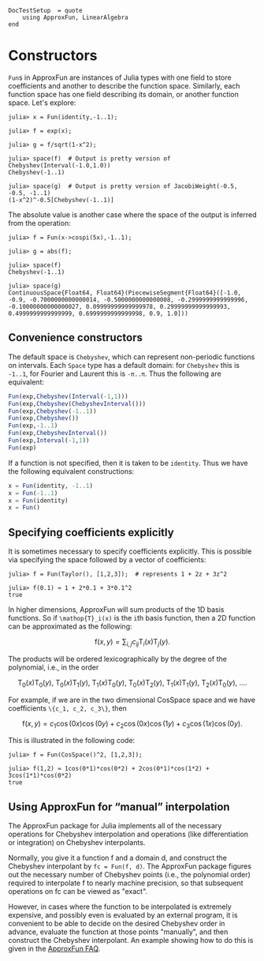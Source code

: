 ```@meta
DocTestSetup  = quote
    using ApproxFun, LinearAlgebra
end
```

# Constructors

`Fun`s in ApproxFun are instances of Julia types with one field to store coefficients and another to describe the function space. Similarly, each function space has one field describing its domain, or another function space. Let's explore:

```jldoctest
julia> x = Fun(identity,-1..1);

julia> f = exp(x);

julia> g = f/sqrt(1-x^2);

julia> space(f)  # Output is pretty version of Chebyshev(Interval(-1.0,1.0))
Chebyshev(-1..1)

julia> space(g)  # Output is pretty version of JacobiWeight(-0.5, -0.5, -1..1)
(1-x^2)^-0.5[Chebyshev(-1..1)]
```

The absolute value is another case where the space of the output is inferred from the operation:

```jldoctest
julia> f = Fun(x->cospi(5x),-1..1);

julia> g = abs(f);

julia> space(f)
Chebyshev(-1..1)

julia> space(g)
ContinuousSpace{Float64, Float64}(PiecewiseSegment{Float64}([-1.0, -0.9, -0.7000000000000014, -0.5000000000000008, -0.2999999999999996, -0.10000000000000027, 0.09999999999999978, 0.29999999999999993, 0.4999999999999999, 0.6999999999999998, 0.9, 1.0]))
```

## Convenience constructors

The default space is `Chebyshev`, which can represent non-periodic functions on intervals.  Each `Space` type has a default domain: for `Chebyshev` this is `-1..1`, for Fourier and Laurent this is `-π..π`.  Thus the following are equivalent:

```julia
Fun(exp,Chebyshev(Interval(-1,1)))
Fun(exp,Chebyshev(ChebyshevInterval()))
Fun(exp,Chebyshev(-1..1))
Fun(exp,Chebyshev())
Fun(exp,-1..1)
Fun(exp,ChebyshevInterval())
Fun(exp,Interval(-1,1))
Fun(exp)
```

If a function is not specified, then it is taken to be `identity`.  Thus we have the following equivalent constructions:

```julia
x = Fun(identity, -1..1)
x = Fun(-1..1)
x = Fun(identity)
x = Fun()
```

## Specifying coefficients explicitly

It is sometimes necessary to specify coefficients explicitly.  This is possible via specifying the space followed by a vector of coefficients:

```jldoctest
julia> f = Fun(Taylor(), [1,2,3]);  # represents 1 + 2z + 3z^2

julia> f(0.1) ≈ 1 + 2*0.1 + 3*0.1^2
true
```

In higher dimensions, ApproxFun will sum products of the 1D basis functions. So if ``\mathop{T}_i(x)`` is the ``i``th basis function, then a 2D function can be approximated as the following:

```math
\mathop{f}(x,y) = \sum_{i,j} c_{ij} \mathop{T}_i(x) \mathop{T}_j(y).
```

The products will be ordered lexicographically by the degree of the polynomial, i.e., in the order

```math
\mathop{T}_0(x) \mathop{T}_0(y),\ \mathop{T}_0(x) \mathop{T}_1(y),\ \mathop{T}_1(x) \mathop{T}_0(y),\ \mathop{T}_0(x) \mathop{T}_2(y),\ \mathop{T}_1(x) \mathop{T}_1(y),\ \mathop{T}_2(x) \mathop{T}_0(y),\ ….
```

For example, if we are in the two dimensional CosSpace space and we have coefficients ``\{c_1, c_2, c_3\}``, then

```math
\mathop{f}(x, y) = c_1 \cos(0 x) \cos(0 y) + c_2 \cos(0 x) \cos(1 y) + c_3 \cos(1 x) \cos(0 y).
```

This is illustrated in the following code:

```jldoctest
julia> f = Fun(CosSpace()^2, [1,2,3]);

julia> f(1,2) ≈ 1cos(0*1)*cos(0*2) + 2cos(0*1)*cos(1*2) + 3cos(1*1)*cos(0*2)
true
```

## Using ApproxFun for “manual” interpolation

The ApproxFun package for Julia implements all of the necessary operations for Chebyshev interpolation and operations (like differentiation or integration) on Chebyshev interpolants.

Normally, you give it a function f and a domain d, and construct the Chebyshev interpolant by `fc = Fun(f, d)`. The ApproxFun package figures out the necessary number of Chebyshev points (i.e., the polynomial order) required to interpolate f to nearly machine precision, so that subsequent operations on fc can be viewed as "exact".

However, in cases where the function to be interpolated is extremely expensive, and possibly even is evaluated by an external program, it is convenient to be able to decide on the desired Chebyshev order in advance, evaluate the function at those points "manually", and then construct the Chebyshev interpolant. An example showing how to do this is given in the [ApproxFun FAQ](../faq.md).
